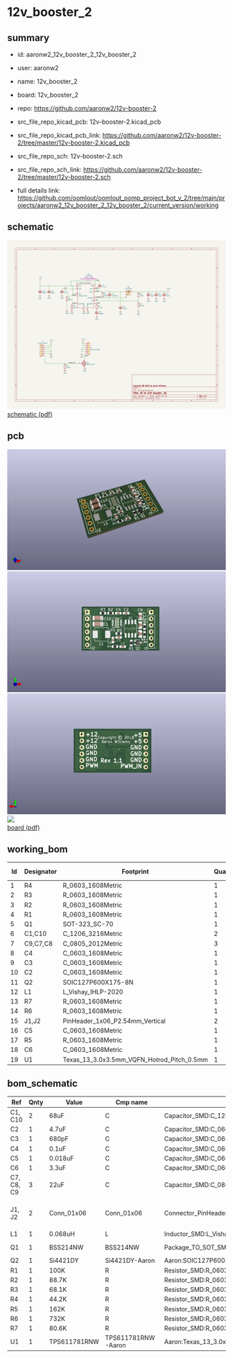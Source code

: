 # 12v_booster_2
 
## summary 
* id: aaronw2_12v_booster_2_12v_booster_2
* user: aaronw2
* name: 12v_booster_2
* board: 12v_booster_2
* repo: https://github.com/aaronw2/12v-booster-2
* src_file_repo_kicad_pcb: 12v-booster-2.kicad_pcb
* src_file_repo_kicad_pcb_link: https://github.com/aaronw2/12v-booster-2/tree/master/12v-booster-2.kicad_pcb


* src_file_repo_sch: 12v-booster-2.sch
* src_file_repo_sch_link: https://github.com/aaronw2/12v-booster-2/tree/master/12v-booster-2.sch
* full details link: https://github.com/oomlout/oomlout_oomp_project_bot_v_2/tree/main/projects/aaronw2_12v_booster_2_12v_booster_2/current_version/working  

## schematic  
![](working_schematic_600.png)  
[schematic (pdf)](working_schematic.pdf)  

## pcb  
![](working_3d_600.png) 
![](working_3d_front_600.png)  
![](working_3d_back_600.png)  
![](working_600.png)  
[board (pdf)](working.pdf)  

## working_bom
| Id | Designator | Footprint | Quantity | Designation | Supplier and ref |  | None | 
| --- | --- | --- | --- | --- | --- | --- | --- | 
| 1 | R4 | R_0603_1608Metric | 1 | 44.2K |  |  | [''] | 
| 2 | R3 | R_0603_1608Metric | 1 | 68.1K |  |  | [''] | 
| 3 | R2 | R_0603_1608Metric | 1 | 88.7K |  |  | [''] | 
| 4 | R1 | R_0603_1608Metric | 1 | 100K |  |  | [''] | 
| 5 | Q1 | SOT-323_SC-70 | 1 | BSS214NW |  |  | [''] | 
| 6 | C1,C10 | C_1206_3216Metric | 2 | 68uF |  |  | [''] | 
| 7 | C9,C7,C8 | C_0805_2012Metric | 3 | 22uF |  |  | [''] | 
| 8 | C4 | C_0603_1608Metric | 1 | 0.1uF |  |  | [''] | 
| 9 | C3 | C_0603_1608Metric | 1 | 680pF |  |  | [''] | 
| 10 | C2 | C_0603_1608Metric | 1 | 4.7uF |  |  | [''] | 
| 11 | Q2 | SOIC127P600X175-8N | 1 | Si4421DY |  |  | [''] | 
| 12 | L1 | L_Vishay_IHLP-2020 | 1 | 0.068uH |  |  | [''] | 
| 13 | R7 | R_0603_1608Metric | 1 | 80.6K |  |  | [''] | 
| 14 | R6 | R_0603_1608Metric | 1 | 732K |  |  | [''] | 
| 15 | J1,J2 | PinHeader_1x06_P2.54mm_Vertical | 2 | Conn_01x06 |  |  | [''] | 
| 16 | C5 | C_0603_1608Metric | 1 | 0.018uF |  |  | [''] | 
| 17 | R5 | R_0603_1608Metric | 1 | 162K |  |  | [''] | 
| 18 | C6 | C_0603_1608Metric | 1 | 3.3uF |  |  | [''] | 
| 19 | U1 | Texas_13_3.0x3.5mm_VQFN_Hotrod_Pitch_0.5mm | 1 | TPS611781RNW |  |  | [''] | 


## bom_schematic
| Ref | Qnty | Value | Cmp name | Footprint | Description | Vendor | DNP | 
| --- | --- | --- | --- | --- | --- | --- | --- | 
| C1, C10 | 2 | 68uF | C | Capacitor_SMD:C_1206_3216Metric | Unpolarized capacitor |  |  | 
| C2 | 1 | 4.7uF | C | Capacitor_SMD:C_0603_1608Metric | Unpolarized capacitor |  |  | 
| C3 | 1 | 680pF | C | Capacitor_SMD:C_0603_1608Metric | Unpolarized capacitor |  |  | 
| C4 | 1 | 0.1uF | C | Capacitor_SMD:C_0603_1608Metric | Unpolarized capacitor |  |  | 
| C5 | 1 | 0.018uF | C | Capacitor_SMD:C_0603_1608Metric | Unpolarized capacitor |  |  | 
| C6 | 1 | 3.3uF | C | Capacitor_SMD:C_0603_1608Metric | Unpolarized capacitor |  |  | 
| C7, C8, C9 | 3 | 22uF | C | Capacitor_SMD:C_0805_2012Metric | Unpolarized capacitor |  |  | 
| J1, J2 | 2 | Conn_01x06 | Conn_01x06 | Connector_PinHeader_2.54mm:PinHeader_1x06_P2.54mm_Vertical | Generic connector, single row, 01x06, script generated (kicad-library-utils/schlib/autogen/connector/) |  |  | 
| L1 | 1 | 0.068uH | L | Inductor_SMD:L_Vishay_IHLP-2020 | Inductor |  |  | 
| Q1 | 1 | BSS214NW | BSS214NW | Package_TO_SOT_SMD:SOT-323_SC-70 | 20V Vds, 1.5A Id, N-Channel MOSFET, SOT-323 |  |  | 
| Q2 | 1 | Si4421DY | Si4421DY-Aaron | Aaron:SOIC127P600X175-8N |  |  |  | 
| R1 | 1 | 100K | R | Resistor_SMD:R_0603_1608Metric | Resistor |  |  | 
| R2 | 1 | 88.7K | R | Resistor_SMD:R_0603_1608Metric | Resistor |  |  | 
| R3 | 1 | 68.1K | R | Resistor_SMD:R_0603_1608Metric | Resistor |  |  | 
| R4 | 1 | 44.2K | R | Resistor_SMD:R_0603_1608Metric | Resistor |  |  | 
| R5 | 1 | 162K | R | Resistor_SMD:R_0603_1608Metric | Resistor |  |  | 
| R6 | 1 | 732K | R | Resistor_SMD:R_0603_1608Metric | Resistor |  |  | 
| R7 | 1 | 80.6K | R | Resistor_SMD:R_0603_1608Metric | Resistor |  |  | 
| U1 | 1 | TPS611781RNW | TPS611781RNW-Aaron | Aaron:Texas_13_3.0x3.5mm_VQFN_Hotrod_Pitch_0.5mm |  |  |  | 




